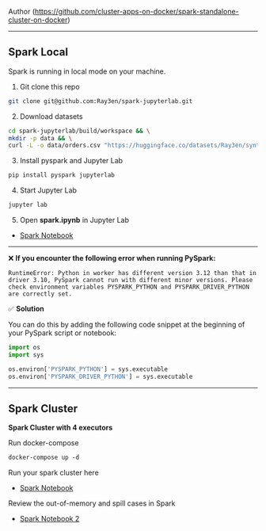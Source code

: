 Author (https://github.com/cluster-apps-on-docker/spark-standalone-cluster-on-docker)

***
## Spark Local
Spark is running in local mode on your machine.

1. Git clone this repo
```bash
git clone git@github.com:Ray3en/spark-jupyterlab.git
```
2. Download datasets
```bash
cd spark-jupyterlab/build/workspace && \
mkdir -p data && \
curl -L -o data/orders.csv "https://huggingface.co/datasets/Ray3en/synthetic_clients_dataset/resolve/main/users_data.csv?download=true"
```

3. Install pyspark and Jupyter Lab
```bash
pip install pyspark jupyterlab
```

4. Start Jupyter Lab
```bash
jupyter lab
```

5. Open **spark.ipynb** in Jupyter Lab

- [Spark Notebook](build/workspace/spark.ipynb)

***
❌ **If you encounter the following error when running PySpark:**
```
RuntimeError: Python in worker has different version 3.12 than that in driver 3.10, PySpark cannot run with different minor versions. Please check environment variables PYSPARK_PYTHON and PYSPARK_DRIVER_PYTHON are correctly set.
```
✅ **Solution**

You can do this by adding the following code snippet at the beginning of your PySpark script or notebook:
```python
import os
import sys

os.environ['PYSPARK_PYTHON'] = sys.executable
os.environ['PYSPARK_DRIVER_PYTHON'] = sys.executable
```

***
## Spark Cluster
**Spark Cluster with 4 executors**

Run docker-compose
```Dockerfile
docker-compose up -d
```

Run your spark cluster here

- [Spark Notebook](build/workspace/spark.ipynb)

Review the out-of-memory and spill cases in Spark
- [Spark Notebook 2](build/workspace/spark_oof_spill.ipynb)

